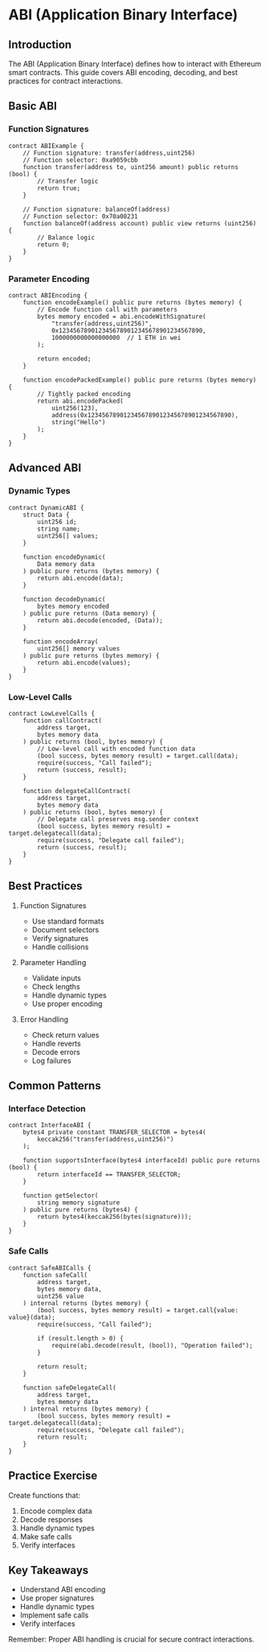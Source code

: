 # ABI (Application Binary Interface)

## Introduction

The ABI (Application Binary Interface) defines how to interact with Ethereum smart contracts. This guide covers ABI encoding, decoding, and best practices for contract interactions.

## Basic ABI

### Function Signatures
```solidity
contract ABIExample {
    // Function signature: transfer(address,uint256)
    // Function selector: 0xa9059cbb
    function transfer(address to, uint256 amount) public returns (bool) {
        // Transfer logic
        return true;
    }
    
    // Function signature: balanceOf(address)
    // Function selector: 0x70a08231
    function balanceOf(address account) public view returns (uint256) {
        // Balance logic
        return 0;
    }
}
```

### Parameter Encoding
```solidity
contract ABIEncoding {
    function encodeExample() public pure returns (bytes memory) {
        // Encode function call with parameters
        bytes memory encoded = abi.encodeWithSignature(
            "transfer(address,uint256)",
            0x1234567890123456789012345678901234567890,
            1000000000000000000  // 1 ETH in wei
        );
        
        return encoded;
    }
    
    function encodePackedExample() public pure returns (bytes memory) {
        // Tightly packed encoding
        return abi.encodePacked(
            uint256(123),
            address(0x1234567890123456789012345678901234567890),
            string("Hello")
        );
    }
}
```

## Advanced ABI

### Dynamic Types
```solidity
contract DynamicABI {
    struct Data {
        uint256 id;
        string name;
        uint256[] values;
    }
    
    function encodeDynamic(
        Data memory data
    ) public pure returns (bytes memory) {
        return abi.encode(data);
    }
    
    function decodeDynamic(
        bytes memory encoded
    ) public pure returns (Data memory) {
        return abi.decode(encoded, (Data));
    }
    
    function encodeArray(
        uint256[] memory values
    ) public pure returns (bytes memory) {
        return abi.encode(values);
    }
}
```

### Low-Level Calls
```solidity
contract LowLevelCalls {
    function callContract(
        address target,
        bytes memory data
    ) public returns (bool, bytes memory) {
        // Low-level call with encoded function data
        (bool success, bytes memory result) = target.call(data);
        require(success, "Call failed");
        return (success, result);
    }
    
    function delegateCallContract(
        address target,
        bytes memory data
    ) public returns (bool, bytes memory) {
        // Delegate call preserves msg.sender context
        (bool success, bytes memory result) = target.delegatecall(data);
        require(success, "Delegate call failed");
        return (success, result);
    }
}
```

## Best Practices

1. Function Signatures
   - Use standard formats
   - Document selectors
   - Verify signatures
   - Handle collisions

2. Parameter Handling
   - Validate inputs
   - Check lengths
   - Handle dynamic types
   - Use proper encoding

3. Error Handling
   - Check return values
   - Handle reverts
   - Decode errors
   - Log failures

## Common Patterns

### Interface Detection
```solidity
contract InterfaceABI {
    bytes4 private constant TRANSFER_SELECTOR = bytes4(
        keccak256("transfer(address,uint256)")
    );
    
    function supportsInterface(bytes4 interfaceId) public pure returns (bool) {
        return interfaceId == TRANSFER_SELECTOR;
    }
    
    function getSelector(
        string memory signature
    ) public pure returns (bytes4) {
        return bytes4(keccak256(bytes(signature)));
    }
}
```

### Safe Calls
```solidity
contract SafeABICalls {
    function safeCall(
        address target,
        bytes memory data,
        uint256 value
    ) internal returns (bytes memory) {
        (bool success, bytes memory result) = target.call{value: value}(data);
        require(success, "Call failed");
        
        if (result.length > 0) {
            require(abi.decode(result, (bool)), "Operation failed");
        }
        
        return result;
    }
    
    function safeDelegateCall(
        address target,
        bytes memory data
    ) internal returns (bytes memory) {
        (bool success, bytes memory result) = target.delegatecall(data);
        require(success, "Delegate call failed");
        return result;
    }
}
```

## Practice Exercise

Create functions that:
1. Encode complex data
2. Decode responses
3. Handle dynamic types
4. Make safe calls
5. Verify interfaces

## Key Takeaways

- Understand ABI encoding
- Use proper signatures
- Handle dynamic types
- Implement safe calls
- Verify interfaces

Remember: Proper ABI handling is crucial for secure contract interactions. 